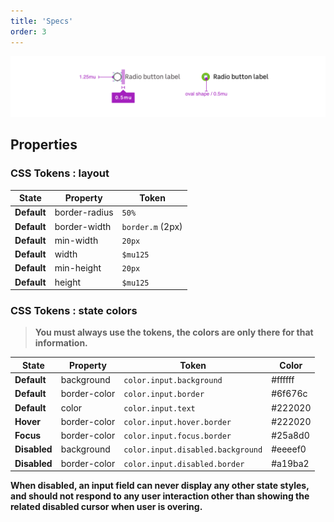 ```yaml
---
title: 'Specs'
order: 3
---
```


![preferences](Radiobuttons-documentation.png)

## Properties

### CSS Tokens : layout

| State       | Property      | Token            |
| ----------- | ------------- | ---------------- |
| **Default** | border-radius | `50%`            |
| **Default** | border-width  | `border.m` (2px) |
| **Default** | min-width     | `20px`           |
| **Default** | width         | `$mu125`         |
| **Default** | min-height    | `20px`           |
| **Default** | height        | `$mu125`         |

### CSS Tokens : state colors

> **You must always use the tokens, the colors are only there for that information.**

| State        | Property     | Token                             | Color   |
| ------------ | ------------ | --------------------------------- | ------- |
| **Default**  | background   | `color.input.background`          | #ffffff |
| **Default**  | border-color | `color.input.border`              | #6f676c |
| **Default**  | color        | `color.input.text`                | #222020 |
| **Hover**    | border-color | `color.input.hover.border`        | #222020 |
| **Focus**    | border-color | `color.input.focus.border`        | #25a8d0 |
| **Disabled** | background   | `color.input.disabled.background` | #eeeef0 |
| **Disabled** | border-color | `color.input.disabled.border`     | #a19ba2 |

**When disabled, an input field can never display any other state styles, and should not respond to any user interaction other than showing the related disabled cursor when user is overing.**
